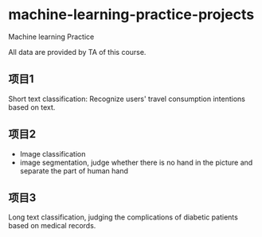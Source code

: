 # machine-learning-practice-projects
Machine learning Practice

All data are provided by TA of this course.

## 项目1
Short text classification: Recognize users' travel consumption intentions based on text.

## 项目2
- Image classification
- image segmentation, judge whether there is no hand in the picture and separate the part of human hand

## 项目3
Long text classification, judging the complications of diabetic patients based on medical records.
